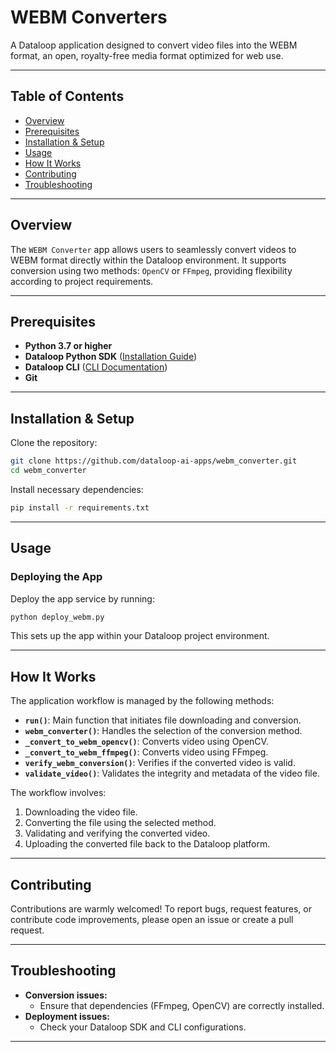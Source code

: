 # **WEBM Converters**

A Dataloop application designed to convert video files into the WEBM format, an open, royalty-free media format optimized for web use.

---

## **Table of Contents**

- [Overview](#overview)
- [Prerequisites](#prerequisites)
- [Installation & Setup](#installation--setup)
- [Usage](#usage)
- [How It Works](#how-it-works)
- [Contributing](#contributing)
- [Troubleshooting](#troubleshooting)

---

## **Overview**

The `WEBM Converter` app allows users to seamlessly convert videos to WEBM format directly within the Dataloop environment. It supports conversion using two methods: `OpenCV` or `FFmpeg`, providing flexibility according to project requirements.

---

## **Prerequisites**

- **Python 3.7 or higher**
- **Dataloop Python SDK** ([Installation Guide](https://github.com/dataloop-ai/dtlpy))
- **Dataloop CLI** ([CLI Documentation](https://sdk-docs.dataloop.ai/en/latest/cli.html))
- **Git**

---

## **Installation & Setup**

Clone the repository:

```bash
git clone https://github.com/dataloop-ai-apps/webm_converter.git
cd webm_converter
```

Install necessary dependencies:

```bash
pip install -r requirements.txt
```

---

## **Usage**

### **Deploying the App**

Deploy the app service by running:

```bash
python deploy_webm.py
```

This sets up the app within your Dataloop project environment.

---

## **How It Works**

The application workflow is managed by the following methods:

- **`run()`**: Main function that initiates file downloading and conversion.
- **`webm_converter()`**: Handles the selection of the conversion method.
- **`_convert_to_webm_opencv()`**: Converts video using OpenCV.
- **`_convert_to_webm_ffmpeg()`**: Converts video using FFmpeg.
- **`verify_webm_conversion()`**: Verifies if the converted video is valid.
- **`validate_video()`**: Validates the integrity and metadata of the video file.

The workflow involves:
1. Downloading the video file.
2. Converting the file using the selected method.
3. Validating and verifying the converted video.
4. Uploading the converted file back to the Dataloop platform.

---

## **Contributing**

Contributions are warmly welcomed! To report bugs, request features, or contribute code improvements, please open an issue or create a pull request.

---

## **Troubleshooting**

- **Conversion issues:**
  - Ensure that dependencies (FFmpeg, OpenCV) are correctly installed.
- **Deployment issues:**
  - Check your Dataloop SDK and CLI configurations.

---